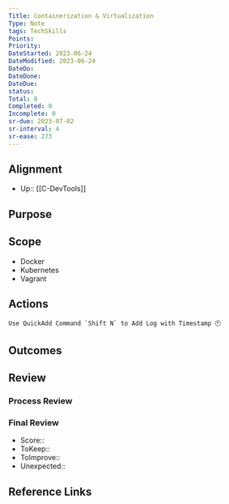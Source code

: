 ```yaml
---
Title: Containerization & Virtualization
Type: Note
tags: TechSkills
Points:
Priority: 
DateStarted: 2023-06-24
DateModified: 2023-06-24
DateDo:
DateDone:
DateDue:
status: 
Total: 0
Completed: 0
Incomplete: 0
sr-due: 2023-07-02
sr-interval: 4
sr-ease: 273
---
```

## Alignment
- Up:: [[C-DevTools]]
## Purpose
## Scope
- Docker
- Kubernetes
- Vagrant
## Actions 

```ad-tip
Use QuickAdd Command `Shift N` to Add Log with Timestamp 🕙
```

## Outcomes
## Review
### Process Review
### Final Review
- Score::
- ToKeep:: 
- ToImprove:: 
- Unexpected::  
## Reference Links
